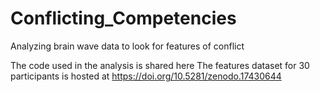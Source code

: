 # Conflicting_Competencies
Analyzing brain wave data to look for features of conflict

The code used in the analysis is shared here
The features dataset for 30 participants is hosted at https://doi.org/10.5281/zenodo.17430644
